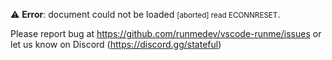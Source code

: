 ⚠️ __Error__: document could not be loaded
<small>[aborted] read ECONNRESET</small>.<p>Please report bug at https://github.com/runmedev/vscode-runme/issues or let us know on Discord (https://discord.gg/stateful)</p>
